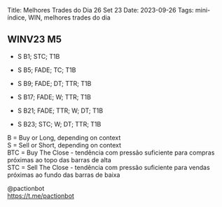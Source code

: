 Title: Melhores Trades do Dia 26 Set 23
Date: 2023-09-26
Tags: mini-índice, WIN, melhores trades do dia

## WINV23 M5

* S B1; STC; T1B

* S B5; FADE; TC; T1B  

* S B9; FADE; DT; TTR; T1B  

* S B17; FADE; W; TTR; T1B  

* S B21; FADE; TTR; W; DT; T1B  

* S B23; STC; W; DT; TTR; T1B  




B = Buy or Long, depending on context  
S = Sell or Short, depending on context  
BTC = Buy The Close - tendência com pressão suficiente para compras próximas ao topo das barras de alta  
STC = Sell The Close - tendência com pressão suficiente para vendas próximas ao fundo das barras de baixa  

@pactionbot  
https://t.me/pactionbot  
